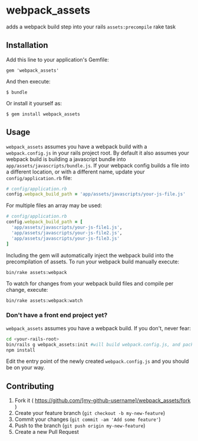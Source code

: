 # webpack_assets

adds a webpack build step into your rails `assets:precompile` rake task

## Installation

Add this line to your application's Gemfile:

    gem 'webpack_assets'

And then execute:

    $ bundle

Or install it yourself as:

    $ gem install webpack_assets

## Usage

`webpack_assets` assumes you have a webpack build with a `webpack.config.js` in
your rails project root. By default it also assumes your webpack build is
building a javascript bundle into `app/assets/javascripts/bundle.js`. If your
webpack config builds a file into a different location, or with a different
name, update your `config/application.rb` file:

````ruby
# config/application.rb
config.webpack_build_path = 'app/assets/javascripts/your-js-file.js'
````

For multiple files an array may be used:

````ruby
# config/application.rb
config.webpack_build_path = [
  'app/assets/javascripts/your-js-file1.js',
  'app/assets/javascripts/your-js-file2.js',
  'app/assets/javascripts/your-js-file3.js'
]
````

Including the gem will automatically inject the webpack build into the
precompilation of assets. To run your webpack build manually execute:

    bin/rake assets:webpack

To watch for changes from your webpack build files and compile per change, execute:

    bin/rake assets:webpack:watch


### Don't have a front end project yet?

`webpack_assets` assumes you have a webpack build. If you don't, never fear:

```bash
cd <your-rails-root>
bin/rails g webpack_assets:init #will build webpack.config.js, and package.json
npm install

```

Edit the entry point of the newly created `webpack.config.js` and you should be
on your way.



## Contributing

1. Fork it ( https://github.com/[my-github-username]/webpack_assets/fork )
2. Create your feature branch (`git checkout -b my-new-feature`)
3. Commit your changes (`git commit -am 'Add some feature'`)
4. Push to the branch (`git push origin my-new-feature`)
5. Create a new Pull Request
